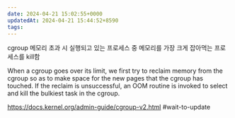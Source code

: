 ```yaml
---
date: 2024-04-21 15:02:55+0000
updatedAt: 2024-04-21 15:44:52+8590
tags: 
---
```

cgroup 메모리 초과 시 실행되고 있는 프로세스 중 메모리를 가장 크게 잡아먹는 프로세스를 kill함

When a cgroup goes over its limit, we first try to reclaim memory from the cgroup so as to make space for the new pages that the cgroup has touched. If the reclaim is unsuccessful, an OOM routine is invoked to select and kill the bulkiest task in the cgroup.

https://docs.kernel.org/admin-guide/cgroup-v2.html
#wait-to-update 